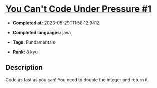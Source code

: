 # [You Can't Code Under Pressure #1](https://www.codewars.com/kata/53ee5429ba190077850011d4)

- **Completed at:** 2023-05-29T11:58:12.941Z

- **Completed languages:** java

- **Tags:** Fundamentals

- **Rank:** 8 kyu

## Description

Code as fast as you can! You need to double the integer and return it.